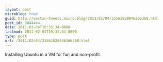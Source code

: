 ```yaml
---
layout: post
microblog: true
guid: http://vmstan-tweets.micro.blog/2011/02/04/33563828046266368.html
post_id: 3044444
date: 2011-02-04T10:33:34-0600
lastmod: 2011-02-04T10:33:34-0600
type: post
url: /2011/02/04/33563828046266368.html
---
```

Installing Ubuntu in a VM for fun and non-profit.
